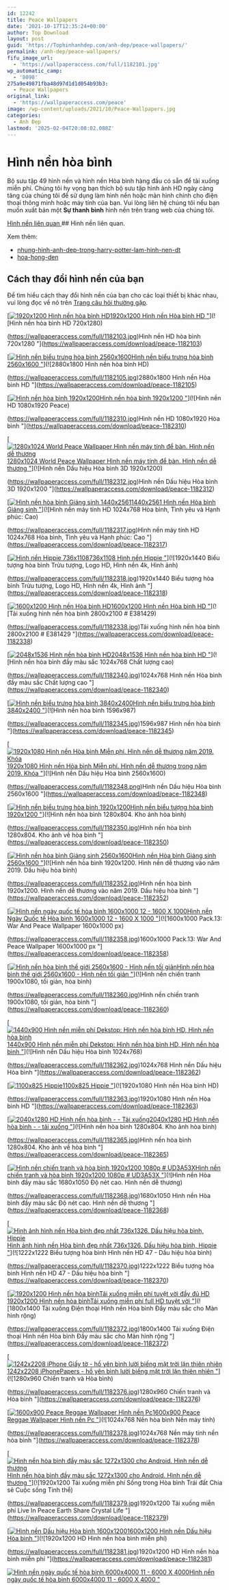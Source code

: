 ```yaml
---
id: 12242
title: Peace Wallpapers
date: '2021-10-17T12:35:24+00:00'
author: Top Download
layout: post
guid: 'https://Tophinhanhdep.com/anh-dep/peace-wallpapers/'
permalink: /anh-dep/peace-wallpapers/
fifu_image_url:
  - 'https://wallpaperaccess.com/full/1182101.jpg'
wp_automatic_camp:
  - '8098'
275a9e49871fba48d97d1d1d054b93b3:
  - Peace Wallpapers
original_link:
  - 'https://wallpaperaccess.com/peace'
image: /wp-content/uploads/2021/10/Peace-Wallpapers.jpg
categories:
  - Ảnh Đẹp
lastmod: '2025-02-04T20:08:02.088Z'
---
```

# Hình nền hòa bình

Bộ sưu tập 49 hình nền và hình nền Hòa bình hàng đầu có sẵn để tải xuống miễn phí. Chúng tôi hy vọng bạn thích bộ sưu tập hình ảnh HD ngày càng tăng của chúng tôi để sử dụng làm hình nền hoặc màn hình chính cho điện thoại thông minh hoặc máy tính của bạn. Vui lòng liên hệ chúng tôi nếu bạn muốn xuất bản một **Sự thanh bình** hình nền trên trang web của chúng tôi.

[Hình nền liên quan ](#related) ## Hình nền liên quan.

   
 Xem thêm:

   
- [nhung-hinh-anh-dep-trong-harry-potter-lam-hinh-nen-dt](https://tophinhanhdep.com/hinh-nen-dep/nhung-hinh-anh-dep-trong-harry-potter-lam-hinh-nen-dt/)
- [hoa-hong-den](https://tophinhanhdep.com/hoa-hong/hoa-hong-den/)

## Cách thay đổi hình nền của bạn

Để tìm hiểu cách thay đổi hình nền của bạn cho các loại thiết bị khác nhau, vui lòng đọc về nó trên [Trang câu hỏi thường gặp](https://tophinhanhdep.com/faq/).

  
[[![1920x1200 Hình nền hòa bình HD](https://wallpaperaccess.com/full/1182101.jpg)1920x1200 Hình nền Hòa bình HD "](https://wallpaperaccess.com/download/peace-1182101)](![Hình nền hòa bình HD 720x1280)

(https://wallpaperaccess.com/full/1182103.jpg)Hình nền HD hòa bình 720x1280 "](https://wallpaperaccess.com/download/peace-1182103)

[[![Hình nền biểu trưng hòa bình 2560x1600](https://wallpaperaccess.com/full/888827.jpg)Hình nền biểu trưng hòa bình 2560x1600 "](https://wallpaperaccess.com/download/peace-888827)](![2880x1800 Hình nền hòa bình HD)

(https://wallpaperaccess.com/full/1182105.jpg)2880x1800 Hình nền Hòa bình HD "](https://wallpaperaccess.com/download/peace-1182105)

[[![Hình nền hòa bình 1920x1200](https://wallpaperaccess.com/full/1182308.jpg)Hình nền hòa bình 1920x1200 "](https://wallpaperaccess.com/download/peace-1182308)](![Hình nền HD 1080x1920 Peace)

(https://wallpaperaccess.com/full/1182310.jpg)Hình nền HD 1080x1920 Hòa bình "](https://wallpaperaccess.com/download/peace-1182310)

[[![1280x1024 World Peace Wallpaper Hình nền máy tính để bàn.  Hình nền dễ thương](https://wallpaperaccess.com/full/1182311.jpg)1280x1024 World Peace Wallpaper Hình nền máy tính để bàn. Hình nền dễ thương "](https://wallpaperaccess.com/download/peace-1182311)](![Hình nền Dấu hiệu Hòa bình 3D 1920x1200)

(https://wallpaperaccess.com/full/1182312.jpg)Hình nền Dấu hiệu Hòa bình 3D 1920x1200 "](https://wallpaperaccess.com/download/peace-1182312)

[[![Hình nền hòa bình Giáng sinh 1440x2561](https://wallpaperaccess.com/full/1182315.jpg)1440x2561 Hình nền Hòa bình Giáng sinh "](https://wallpaperaccess.com/download/peace-1182315)](![Hình nền máy tính HD 1024x768 Hòa bình, Tình yêu và Hạnh phúc: Cao)

(https://wallpaperaccess.com/full/1182317.jpg)Hình nền máy tính HD 1024x768 Hòa bình, Tình yêu và Hạnh phúc: Cao "](https://wallpaperaccess.com/download/peace-1182317)

[[![Hình nền Hippie 736x1108](https://wallpaperaccess.com/full/22089.jpg)736x1108 Hình nền Hippie "](https://wallpaperaccess.com/download/peace-22089)](![1920x1440 Biểu tượng hòa bình Trừu tượng, Logo HD, Hình nền 4k, Hình ảnh)

(https://wallpaperaccess.com/full/1182318.jpg)1920x1440 Biểu tượng hòa bình Trừu tượng, Logo HD, Hình nền 4k, Hình ảnh "](https://wallpaperaccess.com/download/peace-1182318)

[[![1600x1200 Hình nền Hòa bình HD](https://wallpaperaccess.com/full/1182337.jpg)1600x1200 Hình nền Hòa bình HD "](https://wallpaperaccess.com/download/peace-1182337)](![Tải xuống hình nền hòa bình 2800x2100 # E381429)

(https://wallpaperaccess.com/full/1182338.jpg)Tải xuống hình nền hòa bình 2800x2100 # E381429 "](https://wallpaperaccess.com/download/peace-1182338)

[[![2048x1536 Hình nền hòa bình HD](https://wallpaperaccess.com/full/1182339.jpg)2048x1536 Hình nền hòa bình HD "](https://wallpaperaccess.com/download/peace-1182339)](![Hình nền hòa bình đầy màu sắc 1024x768 Chất lượng cao)

(https://wallpaperaccess.com/full/1182340.jpg)1024x768 Hình nền Hòa bình đầy màu sắc Chất lượng cao "](https://wallpaperaccess.com/download/peace-1182340)

[[![Hình nền biểu trưng hòa bình 3840x2400](https://wallpaperaccess.com/full/1182341.jpg)Hình nền biểu trưng hòa bình 3840x2400 "](https://wallpaperaccess.com/download/peace-1182341)](![Hình nền hòa bình 1596x987)

(https://wallpaperaccess.com/full/1182345.jpg)1596x987 Hình nền hòa bình "](https://wallpaperaccess.com/download/peace-1182345)

[[![1920x1080 Hình nền Hòa bình Miễn phí.  Hình nền dễ thương năm 2019. Khóa](https://wallpaperaccess.com/full/1182347.jpg)1920x1080 Hình nền Hòa bình Miễn phí. Hình nền dễ thương trong năm 2019. Khóa "](https://wallpaperaccess.com/download/peace-1182347)](![Hình nền Dấu hiệu Hòa bình 2560x1600)

(https://wallpaperaccess.com/full/1182348.png)Hình nền Dấu hiệu Hòa bình 2560x1600 "](https://wallpaperaccess.com/download/peace-1182348)

[[![Hình nền biểu trưng hòa bình 1920x1200](https://wallpaperaccess.com/full/1182349.jpg)Hình nền biểu tượng hòa bình 1920x1200 "](https://wallpaperaccess.com/download/peace-1182349)](![Hình nền hòa bình 1280x804.  Kho ảnh hòa bình)

(https://wallpaperaccess.com/full/1182350.jpg)Hình nền hòa bình 1280x804. Kho ảnh về hòa bình "](https://wallpaperaccess.com/download/peace-1182350)

[[![Hình nền hòa bình Giáng sinh 2560x1600](https://wallpaperaccess.com/full/1182351.jpg)Hình nền Hòa bình Giáng sinh 2560x1600 "](https://wallpaperaccess.com/download/peace-1182351)](![Hình nền hòa bình 1920x1200.  Hình nền dễ thương vào năm 2019. Dấu hiệu hòa bình)

(https://wallpaperaccess.com/full/1182352.jpg)Hình nền hòa bình 1920x1200. Hình nền dễ thương vào năm 2019. Dấu hiệu hòa bình "](https://wallpaperaccess.com/download/peace-1182352)

[[![Hình nền ngày quốc tế hòa bình 1600x1000 12 - 1600 X 1000](https://wallpaperaccess.com/full/1182355.jpg)Hình nền Ngày Quốc tế Hòa bình 1600x1000 12 - 1600 X 1000 "](https://wallpaperaccess.com/download/peace-1182355)](![1600x1000 Pack.13: War And Peace Wallpaper 1600x1000 px)

(https://wallpaperaccess.com/full/1182358.jpg)1600x1000 Pack.13: War And Peace Wallpaper 1600x1000 px "](https://wallpaperaccess.com/download/peace-1182358)

[[![Hình nền hòa bình thế giới 2560x1600 - Hình nền tối giản](https://wallpaperaccess.com/full/1182359.jpg)Hình nền hòa bình thế giới 2560x1600 - Hình nền tối giản "](https://wallpaperaccess.com/download/peace-1182359)](![Hình nền chiến tranh 1900x1080, tối giản, hòa bình)

(https://wallpaperaccess.com/full/1182360.jpg)Hình nền chiến tranh 1900x1080, tối giản, hòa bình "](https://wallpaperaccess.com/download/peace-1182360)

[[![1440x900 Hình nền miễn phí Dekstop: Hình nền hòa bình HD, Hình nền hòa bình](https://wallpaperaccess.com/full/1182361.jpg)1440x900 Hình nền miễn phí Dekstop: Hình nền hòa bình HD, Hình nền hòa bình "](https://wallpaperaccess.com/download/peace-1182361)](![Hình nền Dấu hiệu Hòa bình 1024x768)

(https://wallpaperaccess.com/full/1182362.jpg)1024x768 Hình nền Dấu hiệu Hòa bình "](https://wallpaperaccess.com/download/peace-1182362)

[[![1100x825 Hippie](https://wallpaperaccess.com/full/168369.jpg)1100x825 Hippie "](https://wallpaperaccess.com/download/peace-168369)](![1920x1080 Hình nền Hòa bình HD)

(https://wallpaperaccess.com/full/1182363.jpg)1920x1080 Hình nền Hòa bình HD "](https://wallpaperaccess.com/download/peace-1182363)

[[![2040x1280 HD Hình nền hòa bình - - Tải xuống](https://wallpaperaccess.com/full/1182364.jpg)2040x1280 HD Hình nền hòa bình - - tải xuống "](https://wallpaperaccess.com/download/peace-1182364)](![Hình nền hòa bình 1280x804.  Kho ảnh hòa bình)

(https://wallpaperaccess.com/full/1182365.jpg)Hình nền hòa bình 1280x804. Kho ảnh về hòa bình "](https://wallpaperaccess.com/download/peace-1182365)

[[![Hình nền chiến tranh và hòa bình 1920x1200 1080p # UD3A53X](https://wallpaperaccess.com/full/1182367.jpg)Hình nền chiến tranh và hòa bình 1920x1200 1080p # UD3A53X "](https://wallpaperaccess.com/download/peace-1182367)](![Hình nền Hòa bình đầy màu sắc 1680x1050 Độ nét cao.  Hình nền dễ thương)

(https://wallpaperaccess.com/full/1182368.jpg)1680x1050 Hình nền Hòa bình đầy màu sắc Độ nét cao. Hình nền dễ thương "](https://wallpaperaccess.com/download/peace-1182368)

[[![Hình ảnh hình nền Hòa bình đẹp nhất 736x1326.  Dấu hiệu hòa bình, Hippie](https://wallpaperaccess.com/full/168379.jpg)Hình ảnh hình nền Hòa bình đẹp nhất 736x1326. Dấu hiệu hòa bình, Hippie "](https://wallpaperaccess.com/download/peace-168379)](![1222x1222 Biểu tượng hòa bình Hình nền HD 47 - Dấu hiệu hòa bình)

(https://wallpaperaccess.com/full/1182370.jpg)1222x1222 Biểu tượng hòa bình Hình nền HD 47 - Dấu hiệu hòa bình "](https://wallpaperaccess.com/download/peace-1182370)

[[![1920x1200 Hình nền hòa bìnhTải xuống miễn phí tuyệt vời đầy đủ HD](https://wallpaperaccess.com/full/1182371.jpg)1920x1200 Hình nền hòa bìnhTải xuống miễn phí full HD tuyệt vời "](https://wallpaperaccess.com/download/peace-1182371)](![1800x1400 Tải xuống Điện thoại Hình nền Hòa bình Đầy màu sắc cho Màn hình rộng)

(https://wallpaperaccess.com/full/1182372.jpg)1800x1400 Tải xuống Điện thoại Hình nền Hòa bình Đầy màu sắc cho Màn hình rộng "](https://wallpaperaccess.com/download/peace-1182372)

 [[![1242x2208 iPhone Giấy tờ - hồ yên bình lười biếng mặt trời lặn thiên nhiên](https://wallpaperaccess.com/full/1182375.jpg)1242x2208 iPhonePapers - hồ yên bình lười biếng mặt trời lặn thiên nhiên "](https://wallpaperaccess.com/download/peace-1182375)](![1280x960 Chiến tranh và Hòa bình)

(https://wallpaperaccess.com/full/1182376.jpg)1280x960 Chiến tranh và Hòa bình "](https://wallpaperaccess.com/download/peace-1182376)

[[![1600x900 Peace Reggae Wallpaper Hình nền Pc](https://wallpaperaccess.com/full/1182377.jpg)1600x900 Peace Reggae Wallpaper Hình nền Pc "](https://wallpaperaccess.com/download/peace-1182377)](![1024x768 Nền hòa bình Nền máy tính)

(https://wallpaperaccess.com/full/1182378.jpg)1024x768 Nền máy tính nền hòa bình "](https://wallpaperaccess.com/download/peace-1182378)

[[![Hình nền hòa bình đầy màu sắc 1272x1300 cho Android.  Hình nền dễ thương](https://wallpaperaccess.com/full/168367.jpg)Hình nền hòa bình đầy màu sắc 1272x1300 cho Android. Hình nền dễ thương "](https://wallpaperaccess.com/download/peace-168367)](![1920x1200 Tải xuống miễn phí Sống trong Hòa bình Trái đất Chia sẻ Cuộc sống Tinh thể)

(https://wallpaperaccess.com/full/1182379.jpg)1920x1200 Tải xuống miễn phí Live In Peace Earth Share Crystal Life "](https://wallpaperaccess.com/download/peace-1182379)

[[![Hình nền Dấu hiệu Hòa bình 1600x1200](https://wallpaperaccess.com/full/1182380.jpg)1600x1200 Hình nền Dấu hiệu Hòa bình "](https://wallpaperaccess.com/download/peace-1182380)](![1920x1200 HD Hình nền hòa bình miễn phí)

(https://wallpaperaccess.com/full/1182381.jpg)1920x1200 HD Hình nền hòa bình miễn phí "](https://wallpaperaccess.com/download/peace-1182381)

[![Hình nền ngày quốc tế hòa bình 6000x4000 11 - 6000 X 4000](https://wallpaperaccess.com/full/1182382.jpg)Hình nền ngày quốc tế hòa bình 6000x4000 11 - 6000 X 4000 "](https://wallpaperaccess.com/download/peace-1182382)
